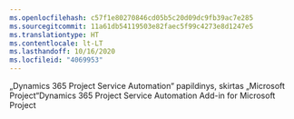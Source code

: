```yaml
---
ms.openlocfilehash: c57f1e80270846cd05b5c20d09dc9fb39ac7e285
ms.sourcegitcommit: 11a61db54119503e82faec5f99c4273e8d1247e5
ms.translationtype: HT
ms.contentlocale: lt-LT
ms.lasthandoff: 10/16/2020
ms.locfileid: "4069953"
---
```

<span data-ttu-id="8be26-101">„Dynamics 365 Project Service Automation“ papildinys, skirtas „Microsoft Project“</span><span class="sxs-lookup"><span data-stu-id="8be26-101">Dynamics 365 Project Service Automation Add-in for Microsoft Project</span></span>